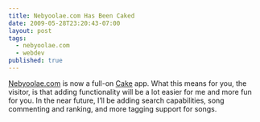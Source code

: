 ```yaml
---
title: Nebyoolae.com Has Been Caked
date: 2009-05-28T23:20:43-07:00
layout: post
tags:
  - nebyoolae.com
  - webdev
published: true
---
```

[Nebyoolae.com](http://nebyoolae.com) is now a full-on [Cake](http://cakephp.org) app. What this means for you, the visitor, is that adding functionality will be a lot easier for me and more fun for you. In the near future, I&#8217;ll be adding search capabilities, song commenting and ranking, and more tagging support for songs.

<!--more-->
